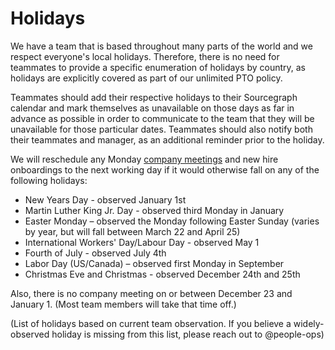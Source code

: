 # Holidays

We have a team that is based throughout many parts of the world and we respect everyone's local holidays. Therefore, there is no need for teammates to provide a specific enumeration of holidays by country, as holidays are explicitly covered as part of our unlimited PTO policy.

Teammates should add their respective holidays to their Sourcegraph calendar and mark themselves as unavailable on those days as far in advance as possible in order to communicate to the team that they will be unavailable for those particular dates. Teammates should also notify both their teammates and manager, as an additional reminder prior to the holiday.

We will reschedule any Monday [company meetings](../communication/company_meeting.md) and new hire onboardings to the next working day if it would otherwise fall on any of the following holidays:

* New Years Day - observed January 1st
* Martin Luther King Jr. Day - observed third Monday in January
* Easter Monday – observed the Monday following Easter Sunday (varies by year, but will fall between March 22 and April 25)
* International Workers' Day/Labour Day - observed May 1
* Fourth of July - observed July 4th
* Labor Day (US/Canada) – observed first Monday in September
* Christmas Eve and Christmas - observed December 24th and 25th

Also, there is no company meeting on or between December 23 and January 1. (Most team members will take that time off.)

(List of holidays based on current team observation. If you believe a widely-observed holiday is missing from this list, please reach out to @people-ops)

